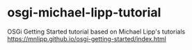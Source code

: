 # osgi-michael-lipp-tutorial
OSGi Getting Started tutorial based on Michael Lipp's tutorials https://mnlipp.github.io/osgi-getting-started/index.html
